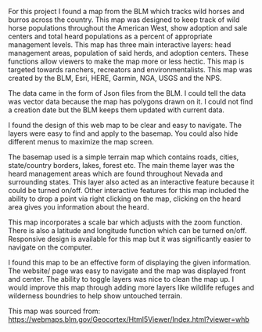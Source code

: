 For this project I found a map from the BLM which tracks wild horses and burros across the country. This map was designed to keep track of wild horse populations throughout the American West, show adoption and sale centers and total heard populations as a percent of appropriate management levels.
This map has three main interactive layers: head management areas, population of said herds, and adoption centers. These functions allow viewers to make the map more or less hectic. This map is targeted towards ranchers, recreators and environmentalists. This map was created by the BLM, Esri, HERE, Garmin, NGA, USGS and the NPS.

The data came in the form of Json files from the BLM. I could tell the data was vector data because the map has polygons drawn on it. I could not find a creation date but the BLM keeps them updated with current data.

I found the design of this web map to be clear and easy to navigate. The layers were easy to find and apply to the basemap. You could also hide different menus to maximize the map screen.

The basemap used is a simple terrain map which contains roads, cities, state/country borders, lakes, forest etc. The main theme layer was the heard management areas which are found throughout Nevada and surrounding states. This layer also acted as an interactive feature because it could be turned on/off. Other interactive features for this map included the ability to drop a point via right clicking on the map, clicking on the heard area gives you information about the heard.

This map incorporates a scale bar which adjusts with the zoom function. There is also a latitude and longitude function which can be turned on/off. Responsive design is available for this map but it was significantly easier to navigate on the computer.

I found this map to be an effective form of displaying the given information. The website/ page was easy to navigate and the map was displayed front and center. The ability to toggle layers was nice to clean the map up. I would improve this map through adding more layers like wildlife refuges and wilderness boundries to help show untouched terrain.

This map was sourced from: https://webmaps.blm.gov/Geocortex/Html5Viewer/Index.html?viewer=whb
